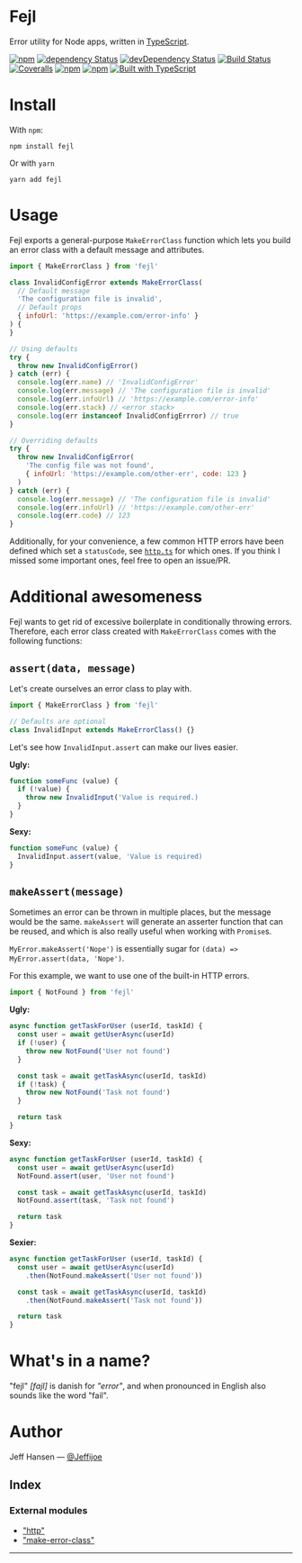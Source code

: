 
# Fejl

Error utility for Node apps, written in [TypeScript](https://www.typescriptlang.org).

[![npm](https://img.shields.io/npm/v/fejl.svg?maxAge=1000)](https://www.npmjs.com/package/fejl)
[![dependency Status](https://img.shields.io/david/jeffijoe/fejl.svg?maxAge=1000)](https://david-dm.org/jeffijoe/fejl)
[![devDependency Status](https://img.shields.io/david/dev/jeffijoe/fejl.svg?maxAge=1000)](https://david-dm.org/jeffijoe/fejl)
[![Build Status](https://img.shields.io/travis/jeffijoe/fejl.svg?maxAge=1000)](https://travis-ci.org/jeffijoe/fejl)
[![Coveralls](https://img.shields.io/coveralls/jeffijoe/fejl.svg?maxAge=1000)](https://coveralls.io/github/jeffijoe/fejl)
[![npm](https://img.shields.io/npm/dt/fejl.svg?maxAge=1000)](https://www.npmjs.com/package/fejl)
[![npm](https://img.shields.io/npm/l/fejl.svg?maxAge=1000)](https://github.com/jeffijoe/fejl/blob/master/LICENSE.md)
[![Built with TypeScript](https://img.shields.io/badge/typings-included-brightgreen.svg)](http://typescriptlang.org)

# Install

With `npm`:

```
npm install fejl
```

Or with `yarn`

```
yarn add fejl
```

# Usage

Fejl exports a general-purpose `MakeErrorClass` function which lets you build an error class with a default message and attributes.

```js
import { MakeErrorClass } from 'fejl'

class InvalidConfigError extends MakeErrorClass(
  // Default message
  'The configuration file is invalid',
  // Default props
  { infoUrl: 'https://example.com/error-info' }
) {
}

// Using defaults
try {
  throw new InvalidConfigError()
} catch (err) {
  console.log(err.name) // 'InvalidConfigError'
  console.log(err.message) // 'The configuration file is invalid'
  console.log(err.infoUrl) // 'https://example.com/error-info'
  console.log(err.stack) // <error stack>
  console.log(err instanceof InvalidConfigErrror) // true
}

// Overriding defaults
try {
  throw new InvalidConfigError(
    'The config file was not found', 
    { infoUrl: 'https://example.com/other-err', code: 123 }
  )
} catch (err) {
  console.log(err.message) // 'The configuration file is invalid'
  console.log(err.infoUrl) // 'https://example.com/other-err'
  console.log(err.code) // 123
}
```

Additionally, for your convenience, a few common HTTP errors have been defined which set a `statusCode`, see [`http.ts`](/src/http.ts) for which ones. If you think I missed some important ones, feel free to open an issue/PR.

# Additional awesomeness

Fejl wants to get rid of excessive boilerplate in conditionally throwing errors. Therefore, each error class created with `MakeErrorClass` comes with the following functions:

## `assert(data, message)`

Let's create ourselves an error class to play with.

```js
import { MakeErrorClass } from 'fejl'

// Defaults are optional
class InvalidInput extends MakeErrorClass() {}
```

Let's see how `InvalidInput.assert` can make our lives easier.

**Ugly:**

```js
function someFunc (value) {
  if (!value) {
    throw new InvalidInput('Value is required.)
  }
}
```

**Sexy:**

```js
function someFunc (value) {
  InvalidInput.assert(value, 'Value is required)
}
```

## `makeAssert(message)`

Sometimes an error can be thrown in multiple places, but the message would be the same. `makeAssert` will generate an asserter function that can be reused, and which is also really useful when working with `Promise`s.

`MyError.makeAssert('Nope')` is essentially sugar for `(data) => MyError.assert(data, 'Nope')`.

For this example, we want to use one of the built-in HTTP errors.

```js
import { NotFound } from 'fejl'
```

**Ugly:**

```js
async function getTaskForUser (userId, taskId) {
  const user = await getUserAsync(userId)
  if (!user) {
    throw new NotFound('User not found')
  }

  const task = await getTaskAsync(userId, taskId)
  if (!task) {
    throw new NotFound('Task not found')
  }

  return task
}
```

**Sexy:**

```js
async function getTaskForUser (userId, taskId) {
  const user = await getUserAsync(userId)
  NotFound.assert(user, 'User not found')

  const task = await getTaskAsync(userId, taskId)
  NotFound.assert(task, 'Task not found')

  return task
}
```

**Sexier:**

```js
async function getTaskForUser (userId, taskId) {
  const user = await getUserAsync(userId)
    .then(NotFound.makeAssert('User not found'))

  const task = await getTaskAsync(userId, taskId)
    .then(NotFound.makeAssert('Task not found'))

  return task
}
```

# What's in a name?

"fejl" _[fɑjl]_ is danish for _"error"_, and when pronounced in English also sounds like the word "fail".

# Author

Jeff Hansen — [@Jeffijoe](https://twitter.com/Jeffijoe)



## Index

### External modules

* ["http"](modules/_http_.md)
* ["make-error-class"](modules/_make_error_class_.md)



---
